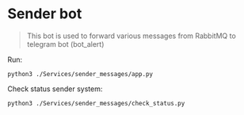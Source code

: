 Sender bot
======

> This bot is used to forward various messages from RabbitMQ to telegram bot (bot_alert)

Run:
```shell
python3 ./Services/sender_messages/app.py
```


Check status sender system:
```shell
python3 ./Services/sender_messages/check_status.py
```